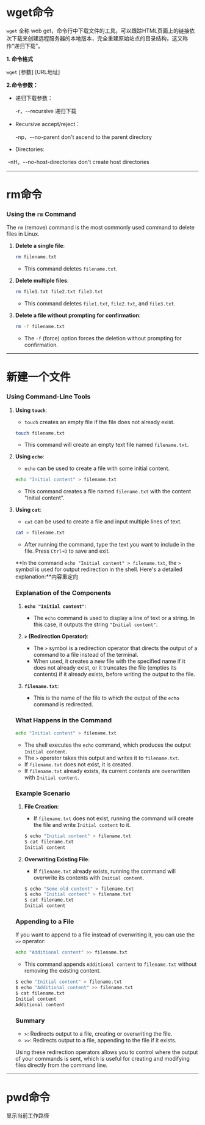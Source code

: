 # wget命令

`wget` 全称 web get，命令行中下载文件的工具。可以跟踪HTML页面上的链接依次下载来创建远程服务器的本地版本，完全重建原始站点的目录结构，这又称作“递归下载”。

**1. 命令格式**

`wget` [参数] [URL地址]

**2.命令参数：**

 + 递归下载参数：

   -r，--recursive	递归下载 

 + Recursive accept/reject：

	-np，--no-parent	don't ascend to the parent directory

+ Directories:

​		-nH，--no-host-directories	don't create host directories

---



# rm命令

### Using the `rm` Command

The `rm` (remove) command is the most commonly used command to delete files in Linux.

1. **Delete a single file**:

   ```sh
   rm filename.txt
   ```

   - This command deletes `filename.txt`.

2. **Delete multiple files**:

   ```sh
   rm file1.txt file2.txt file3.txt
   ```

   - This command deletes `file1.txt`, `file2.txt`, and `file3.txt`.

3. **Delete a file without prompting for confirmation**:

   ```sh
   rm -f filename.txt
   ```

   - The `-f` (force) option forces the deletion without prompting for confirmation.

---



# 新建一个文件

### Using Command-Line Tools

1. **Using `touch`**:

   - `touch` creates an empty file if the file does not already exist.

   ```sh
   touch filename.txt
   ```

   - This command will create an empty text file named `filename.txt`.

2. **Using `echo`**:

   - `echo` can be used to create a file with some initial content.

   ```sh
   echo "Initial content" > filename.txt
   ```

   - This command creates a file named `filename.txt` with the content "Initial content".

3. **Using `cat`**:

   - `cat` can be used to create a file and input multiple lines of text.

   ```sh
   cat > filename.txt
   ```

   - After running the command, type the text you want to include in the file. Press `Ctrl+D` to save and exit.  

     

   **In the command `echo "Initial content" > filename.txt`, the `>` symbol is used for output redirection in the shell. Here's a detailed explanation:**内容重定向

   ### Explanation of the Components

   1. **`echo "Initial content"`**:
      - The `echo` command is used to display a line of text or a string. In this case, it outputs the string `"Initial content"`.

   2. **`>` (Redirection Operator)**:
      - The `>` symbol is a redirection operator that directs the output of a command to a file instead of the terminal.
      - When used, it creates a new file with the specified name if it does not already exist, or it truncates the file (empties its contents) if it already exists, before writing the output to the file.

   3. **`filename.txt`**:
      - This is the name of the file to which the output of the `echo` command is redirected.

   ### What Happens in the Command

   ```sh
   echo "Initial content" > filename.txt
   ```

   - The shell executes the `echo` command, which produces the output `Initial content`.
   - The `>` operator takes this output and writes it to `filename.txt`.
   - If `filename.txt` does not exist, it is created.
   - If `filename.txt` already exists, its current contents are overwritten with `Initial content`.

   ### Example Scenario

   1. **File Creation**:
      - If `filename.txt` does not exist, running the command will create the file and write `Initial content` to it.
      ```sh
      $ echo "Initial content" > filename.txt
      $ cat filename.txt
      Initial content
      ```

   2. **Overwriting Existing File**:
      - If `filename.txt` already exists, running the command will overwrite its contents with `Initial content`.
      ```sh
      $ echo "Some old content" > filename.txt
      $ echo "Initial content" > filename.txt
      $ cat filename.txt
      Initial content
      ```

   ### Appending to a File

   If you want to append to a file instead of overwriting it, you can use the `>>` operator:

   ```sh
   echo "Additional content" >> filename.txt
   ```

   - This command appends `Additional content` to `filename.txt` without removing the existing content.
   ```sh
   $ echo "Initial content" > filename.txt
   $ echo "Additional content" >> filename.txt
   $ cat filename.txt
   Initial content
   Additional content
   ```

   ### Summary

   - `>`: Redirects output to a file, creating or overwriting the file.
   - `>>`: Redirects output to a file, appending to the file if it exists.

   Using these redirection operators allows you to control where the output of your commands is sent, which is useful for creating and modifying files directly from the command line.

---

# pwd命令

显示当前工作路径

